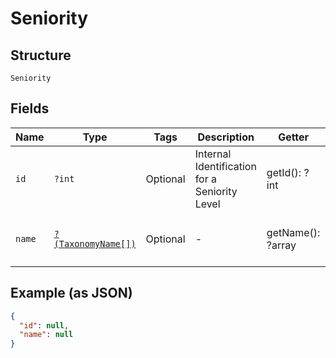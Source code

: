 
# Seniority

## Structure

`Seniority`

## Fields

| Name | Type | Tags | Description | Getter | Setter |
|  --- | --- | --- | --- | --- | --- |
| `id` | `?int` | Optional | Internal Identification for a Seniority Level | getId(): ?int | setId(?int id): void |
| `name` | [`?(TaxonomyName[])`](../../doc/models/taxonomy-name.md) | Optional | - | getName(): ?array | setName(?array name): void |

## Example (as JSON)

```json
{
  "id": null,
  "name": null
}
```

